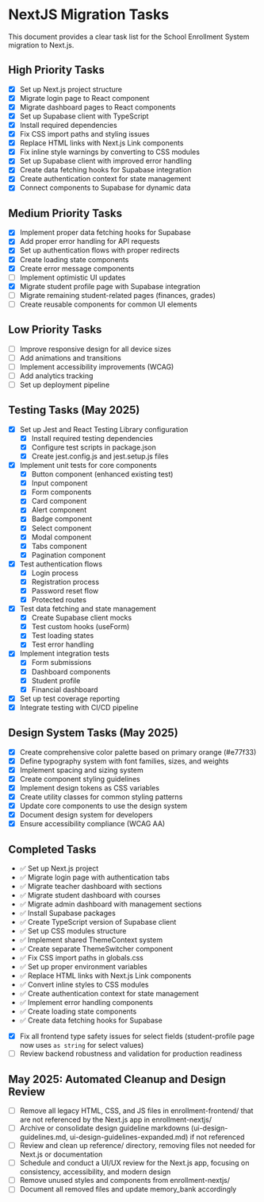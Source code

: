 # NextJS Migration Tasks

This document provides a clear task list for the School Enrollment System migration to Next.js.

## High Priority Tasks

- [x] Set up Next.js project structure
- [x] Migrate login page to React component
- [x] Migrate dashboard pages to React components
- [x] Set up Supabase client with TypeScript
- [x] Install required dependencies
- [x] Fix CSS import paths and styling issues
- [x] Replace HTML links with Next.js Link components
- [x] Fix inline style warnings by converting to CSS modules
- [x] Set up Supabase client with improved error handling
- [x] Create data fetching hooks for Supabase integration
- [x] Create authentication context for state management
- [x] Connect components to Supabase for dynamic data

## Medium Priority Tasks

- [x] Implement proper data fetching hooks for Supabase
- [x] Add proper error handling for API requests
- [x] Set up authentication flows with proper redirects
- [x] Create loading state components
- [x] Create error message components
- [ ] Implement optimistic UI updates
- [x] Migrate student profile page with Supabase integration
- [ ] Migrate remaining student-related pages (finances, grades)
- [ ] Create reusable components for common UI elements

## Low Priority Tasks

- [ ] Improve responsive design for all device sizes
- [ ] Add animations and transitions
- [ ] Implement accessibility improvements (WCAG)
- [ ] Add analytics tracking
- [ ] Set up deployment pipeline

## Testing Tasks (May 2025)

- [x] Set up Jest and React Testing Library configuration
  - [x] Install required testing dependencies
  - [x] Configure test scripts in package.json
  - [x] Create jest.config.js and jest.setup.js files
- [x] Implement unit tests for core components
  - [x] Button component (enhanced existing test)
  - [x] Input component
  - [x] Form components
  - [x] Card component
  - [x] Alert component
  - [x] Badge component
  - [x] Select component
  - [x] Modal component
  - [x] Tabs component
  - [x] Pagination component
- [x] Test authentication flows
  - [x] Login process
  - [x] Registration process
  - [x] Password reset flow
  - [x] Protected routes
- [x] Test data fetching and state management
  - [x] Create Supabase client mocks
  - [x] Test custom hooks (useForm)
  - [x] Test loading states
  - [x] Test error handling
- [x] Implement integration tests
  - [x] Form submissions
  - [x] Dashboard components
  - [x] Student profile
  - [x] Financial dashboard
- [x] Set up test coverage reporting
- [x] Integrate testing with CI/CD pipeline

## Design System Tasks (May 2025)

- [x] Create comprehensive color palette based on primary orange (#e77f33)
- [x] Define typography system with font families, sizes, and weights
- [x] Implement spacing and sizing system
- [x] Create component styling guidelines
- [x] Implement design tokens as CSS variables
- [x] Create utility classes for common styling patterns
- [x] Update core components to use the design system
- [x] Document design system for developers
- [x] Ensure accessibility compliance (WCAG AA)

## Completed Tasks

- ✅ Set up Next.js project
- ✅ Migrate login page with authentication tabs
- ✅ Migrate teacher dashboard with sections
- ✅ Migrate student dashboard with courses
- ✅ Migrate admin dashboard with management sections
- ✅ Install Supabase packages
- ✅ Create TypeScript version of Supabase client
- ✅ Set up CSS modules structure
- ✅ Implement shared ThemeContext system
- ✅ Create separate ThemeSwitcher component
- ✅ Fix CSS import paths in globals.css
- ✅ Set up proper environment variables
- ✅ Replace HTML links with Next.js Link components
- ✅ Convert inline styles to CSS modules
- ✅ Create authentication context for state management
- ✅ Implement error handling components
- ✅ Create loading state components
- ✅ Create data fetching hooks for Supabase
- [x] Fix all frontend type safety issues for select fields (student-profile page now uses `as string` for select values)
- [ ] Review backend robustness and validation for production readiness

## May 2025: Automated Cleanup and Design Review

- [ ] Remove all legacy HTML, CSS, and JS files in enrollment-frontend/ that are not referenced by the Next.js app in enrollment-nextjs/
- [ ] Archive or consolidate design guideline markdowns (ui-design-guidelines.md, ui-design-guidelines-expanded.md) if not referenced
- [ ] Review and clean up reference/ directory, removing files not needed for Next.js or documentation
- [ ] Schedule and conduct a UI/UX review for the Next.js app, focusing on consistency, accessibility, and modern design
- [ ] Remove unused styles and components from enrollment-nextjs/
- [ ] Document all removed files and update memory_bank accordingly
